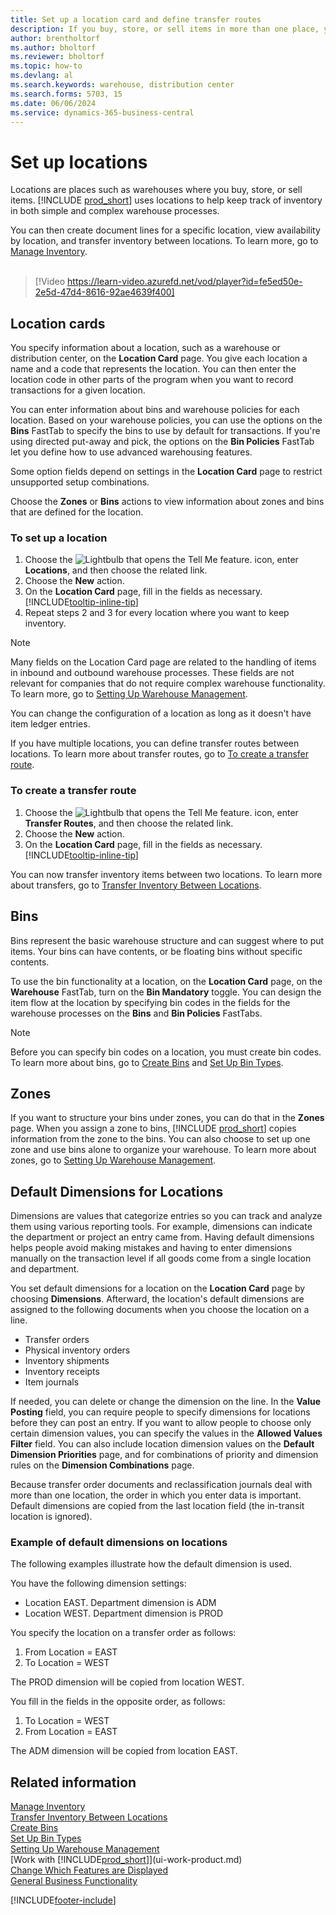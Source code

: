 ```yaml
---
title: Set up a location card and define transfer routes
description: If you buy, store, or sell items in more than one place, you can set up each place as a location. 
author: brentholtorf
ms.author: bholtorf
ms.reviewer: bholtorf
ms.topic: how-to
ms.devlang: al
ms.search.keywords: warehouse, distribution center
ms.search.forms: 5703, 15
ms.date: 06/06/2024
ms.service: dynamics-365-business-central
---
```

# Set up locations

Locations are places such as warehouses where you buy, store, or sell items. [!INCLUDE [prod_short](includes/prod_short.md)] uses locations to help keep track of inventory in both simple and complex warehouse processes.

You can then create document lines for a specific location, view availability by location, and transfer inventory between locations. To learn more, go to [Manage Inventory](inventory-manage-inventory.md).
<br><br>  
  
> [!Video https://learn-video.azurefd.net/vod/player?id=fe5ed50e-2e5d-47d4-8616-92ae4639f400]

## Location cards

You specify information about a location, such as a warehouse or distribution center, on the **Location Card** page. You give each location a name and a code that represents the location. You can then enter the location code in other parts of the program when you want to record transactions for a given location.  

You can enter information about bins and warehouse policies for each location. Based on your warehouse policies, you can use the options on the **Bins** FastTab to specify the bins to use by default for transactions. If you're using directed put-away and pick, the options on the **Bin Policies** FastTab let you define how to use advanced warehousing features.  

Some option fields depend on settings in the **Location Card** page to restrict unsupported setup combinations.  

Choose the **Zones** or **Bins** actions to view information about zones and bins that are defined for the location.

### To set up a location

1. Choose the ![Lightbulb that opens the Tell Me feature.](media/ui-search/search_small.png "Tell me what you want to do") icon, enter **Locations**, and then choose the related link.
2. Choose the **New** action.
3. On the **Location Card** page, fill in the fields as necessary. [!INCLUDE[tooltip-inline-tip](includes/tooltip-inline-tip_md.md)]
4. Repeat steps 2 and 3 for every location where you want to keep inventory.

> [!NOTE]  
> Many fields on the Location Card page are related to the handling of items in inbound and outbound warehouse processes. These fields are not relevant for companies that do not require complex warehouse functionality. To learn more, go to [Setting Up Warehouse Management](warehouse-setup-warehouse.md).

You can change the configuration of a location as long as it doesn't have item ledger entries.  

If you have multiple locations, you can define transfer routes between locations. To learn more about transfer routes, go to [To create a transfer route](inventory-how-setup-locations.md#to-create-a-transfer-route).

### To create a transfer route

1. Choose the ![Lightbulb that opens the Tell Me feature.](media/ui-search/search_small.png "Tell me what you want to do") icon, enter **Transfer Routes**, and then choose the related link.
2. Choose the **New** action.
4. On the **Location Card** page, fill in the fields as necessary. [!INCLUDE[tooltip-inline-tip](includes/tooltip-inline-tip_md.md)]

You can now transfer inventory items between two locations. To learn more about transfers, go to [Transfer Inventory Between Locations](inventory-how-transfer-between-locations.md).

## Bins

Bins represent the basic warehouse structure and can suggest where to put items. Your bins can have contents, or be floating bins without specific contents.

To use the bin functionality at a location, on the **Location Card** page, on the **Warehouse** FastTab, turn on the **Bin Mandatory** toggle. You can design the item flow at the location by specifying bin codes in the fields for the warehouse processes on the **Bins** and **Bin Policies** FastTabs.

> [!NOTE]
> Before you can specify bin codes on a location, you must create bin codes. To learn more about bins, go to [Create Bins](warehouse-how-to-create-individual-bins.md) and [Set Up Bin Types](warehouse-how-to-set-up-bin-types.md).  

## Zones

If you want to structure your bins under zones, you can do that in the **Zones** page. When you assign a zone to bins, [!INCLUDE [prod_short](includes/prod_short.md)] copies information from the zone to the bins. You can also choose to set up one zone and use bins alone to organize your warehouse. To learn more about zones, go to [Setting Up Warehouse Management](warehouse-setup-warehouse.md).  

## Default Dimensions for Locations

Dimensions are values that categorize entries so you can track and analyze them using various reporting tools. For example, dimensions can indicate the department or project an entry came from. Having default dimensions helps people avoid making mistakes and having to enter dimensions manually on the transaction level if all goods come from a single location and department.

You set default dimensions for a location on the **Location Card** page by choosing **Dimensions**. Afterward, the location's default dimensions are assigned to the following documents when you choose the location on a line.

* Transfer orders
* Physical inventory orders
* Inventory shipments
* Inventory receipts
* Item journals

If needed, you can delete or change the dimension on the line. In the **Value Posting** field, you can require people to specify dimensions for locations before they can post an entry. If you want to allow people to choose only certain dimension values, you can specify the values in the **Allowed Values Filter** field. You can also include location dimension values on the **Default Dimension Priorities** page, and for combinations of priority and dimension rules on the **Dimension Combinations** page.

Because transfer order documents and reclassification journals deal with more than one location, the order in which you enter data is important. Default dimensions are copied from the last location field (the in-transit location is ignored).

### Example of default dimensions on locations

The following examples illustrate how the default dimension is used.

You have the following dimension settings:

* Location EAST. Department dimension is ADM
* Location WEST. Department dimension is PROD

You specify the location on a transfer order as follows:

1. From Location = EAST
2. To Location = WEST

The PROD dimension will be copied from location WEST.

You fill in the fields in the opposite order, as follows:

1. To Location = WEST
2. From Location = EAST

The ADM dimension will be copied from location EAST.

## Related information

[Manage Inventory](inventory-manage-inventory.md)  
[Transfer Inventory Between Locations](inventory-how-transfer-between-locations.md)  
[Create Bins](warehouse-how-to-create-individual-bins.md)  
[Set Up Bin Types](warehouse-how-to-set-up-bin-types.md)  
[Setting Up Warehouse Management](warehouse-setup-warehouse.md)  
[Work with [!INCLUDE[prod_short](includes/prod_short.md)]](ui-work-product.md)  
[Change Which Features are Displayed](ui-experiences.md)  
[General Business Functionality](ui-across-business-areas.md)  

[!INCLUDE[footer-include](includes/footer-banner.md)]
